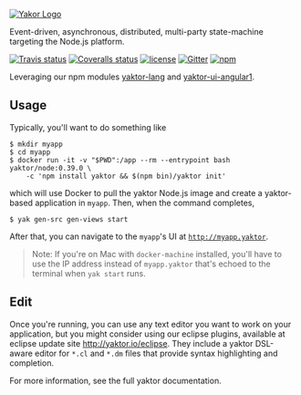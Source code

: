 [![Yakor Logo](http://yaktor.io/pics/yaktor-logo.png)](https://github.com/Scispike/yaktor) 

  Event-driven, asynchronous, distributed, multi-party state-machine targeting the Node.js platform.

[![Travis status](https://img.shields.io/travis/SciSpike/yaktor/master.svg?maxAge=3600)](https://travis-ci.org/SciSpike/yaktor/builds)
[![Coveralls status](https://img.shields.io/coveralls/SciSpike/yaktor/master.svg?maxAge=3600)](https://coveralls.io/github/SciSpike/yaktor?branch=master)
[![license](https://img.shields.io/github/license/SciSpike/yaktor.svg?maxAge=3600)](https://github.com/SciSpike/yaktor/blob/master/LICENSE)
[![Gitter](https://img.shields.io/gitter/room/SciSpike/yaktor.svg?maxAge=3600)](https://gitter.im/SciSpike/yaktor)
[![npm](https://img.shields.io/npm/v/yaktor.svg?maxAge=3600)](https://www.npmjs.com/package/yaktor)

  Leveraging our npm modules [yaktor-lang](https://github.com/SciSpike/yaktor-dsl-xtext/tree/master/cli) and [yaktor-ui-angular1](https://github.com/Scispike/yaktor-ui-angular1). 

## Usage

Typically, you'll want to do something like

```
$ mkdir myapp
$ cd myapp
$ docker run -it -v "$PWD":/app --rm --entrypoint bash yaktor/node:0.39.0 \
    -c 'npm install yaktor && $(npm bin)/yaktor init'
```

which will use Docker to pull the yaktor Node.js image and create a yaktor-based application in `myapp`.  Then, when the command completes,

```
$ yak gen-src gen-views start
```

After that, you can navigate to the `myapp`'s UI at [`http://myapp.yaktor`](http://myapp.yaktor).

> Note: If you're on Mac with `docker-machine` installed, you'll have to use the IP address instead of `myapp.yaktor` that's echoed to the terminal when `yak start` runs.

## Edit

Once you're running, you can use any text editor you want to work on your application, but you might consider using our eclipse plugins, available at eclipse update site http://yaktor.io/eclipse.  They include a yaktor DSL-aware editor for `*.cl` and `*.dm` files that provide syntax highlighting and completion.

For more information, see the full yaktor documentation.
